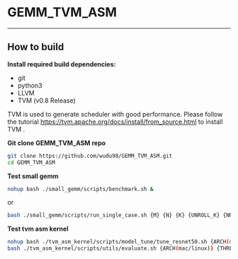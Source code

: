 # GEMM_TVM_ASM

---
## How to build
**Install required build dependencies:**
* git 
* python3
* LLVM
* TVM (v0.8 Release)

TVM is used to generate scheduler with good performance. Please follow the tutorial https://tvm.apache.org/docs/install/from_source.html to install TVM .   

**Git clone GEMM_TVM_ASM repo**
```bash
git clone https://github.com/wudu98/GEMM_TVM_ASM.git
cd GEMM_TVM_ASM
```

**Test small gemm**
```bash
nohup bash ./small_gemm/scripts/benchmark.sh &
```
or
```bash
bash ./small_gemm/scripts/run_single_case.sh {M} {N} {K} {UNROLL_K} {NR} {REPEATS}
```

**Test tvm asm kernel**
```bash
nohup bash ./tvm_asm_kernel/scripts/model_tune/tune_resnet50.sh {ARCH(mac/linux/a64fx)} {THREADS} {TUNE_STEPS} &
bash ./tvm_asm_kernel/scripts/utils/evaluate.sh {ARCH(mac/linux)} {THREADS} {REPEATS} 
```